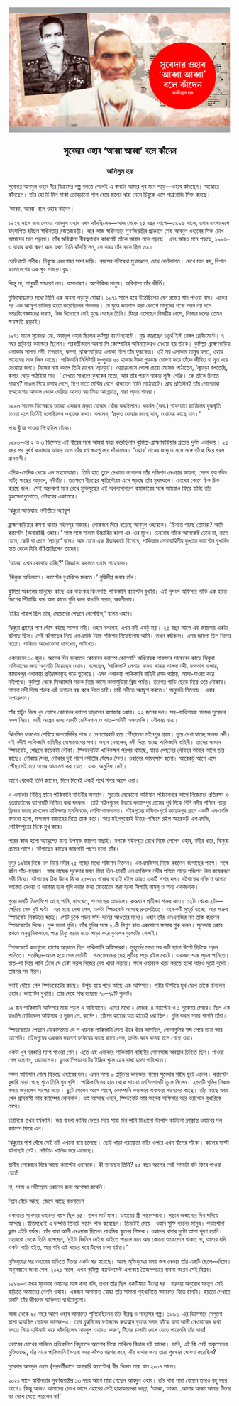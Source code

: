 <div align=center> <img align=center src='../images/prothomalo/সুবেদার-ওহাব-‘আব্বা-আব্বা’-বলে-কাঁদেন@আনিসুল-হক.jpg' width=500px >

<h2 align=center>সুবেদার ওহাব ‘আব্বা আব্বা’ বলে কাঁদেন</h4><h3 align=center>আনিসুল হক</h3>
</div>

সুবেদার আবদুল ওহাব বীর বিক্রমের গল্প বলতে গেলেই এ কথাটা আমার খুব মনে পড়ে—ওহাব কাঁদছেন। অঝোরে কাঁদছেন। তাঁর হো চি মিন মার্কা তোবড়ানো গাল বেয়ে জলের ধারা নেমে চিবুকে এসে শ্মশ্রুরাজি সিক্ত করছে।

‘আব্বা, আব্বা’ বলে ওহাব কাঁদেন।

১৯২৭ সালে জন্ম নেওয়া আবদুল ওহাব যখন কাঁদছিলেন—আজ থেকে ২৫ বছর আগে—১৯৯৬ সালে, তখন বাংলাদেশে উদ্​যাপিত হচ্ছিল স্বাধীনতার রজতজয়ন্তী। আর আজ স্বাধীনতার সুবর্ণজয়ন্তীর প্রাক্কালে সেই আবদুল ওহাবের সিক্ত চোখ আমাদের মনে পড়ছে। তাঁর অবিশ্বাস্য বীরত্বগাথার কারণেই তাঁকে আবার মনে পড়ছে। এবং আরও মনে পড়ছে, ১৯৯৬–এ বাবার কথা স্মরণ করে যখন তিনি কাঁদছিলেন, সে সময় তাঁর বয়স ছিল ৬৯।

ছোটখাটো শরীর। চিবুকে একগোছা সাদা দাড়ি। বয়সের বলিরেখা মুখমণ্ডলে, চোখ কোটরাগত। দেখে মনে হয়, বিশাল বাংলাদেশের এক খুব সাধারণ বৃদ্ধ।

কিন্তু না, মানুষটি সাধারণ নন। অসাধারণ। অলৌকিক মানুষ। অবিশ্বাস্য তাঁর কীর্তি।

মুক্তিযোদ্ধাদের মধ্যে তিনি এক অনন্য লড়াকু যোদ্ধা। ১৯৭১ সালে হয়ে উঠেছিলেন যেন রক্তের স্বাদ পাওয়া বাঘ। একের পর এক অ্যাম্বুশ চালিয়ে হত্যা করেছিলেন শত্রুদের। যে যুদ্ধে জয়লাভ করা কোনো মানুষের পক্ষে সম্ভব নয় বলে সমরবিশেষজ্ঞদের ধারণা, নিজ উদ্যোগে সেই যুদ্ধে গেছেন তিনি। ফিরে এসেছেন বিজয়ীর বেশে, নিজের দলের তেমন ক্ষয়ক্ষতি ছাড়াই।

১৯৭১ সালে সুবেদার মো. আবদুল ওহাব ছিলেন কুমিল্লা ক্যান্টনমেন্টে। যুদ্ধ করেছেন চতুর্থ ইস্ট বেঙ্গল রেজিমেন্টে। ৭ নম্বর প্লাটুনের কমান্ডার ছিলেন। পরবর্তীকালে অবশ্য সি কোম্পানির অধিনায়কত্বও দেওয়া হয় তাঁকে। কুমিল্লা-ব্রাহ্মণবাড়িয়া এলাকার সালদা নদী, মন্দভাগ, কসবা, ব্রাহ্মণবাড়িয়া এলাকা ছিল তাঁর যুদ্ধক্ষেত্র। ওই সব এলাকার মানুষ বলত, ওহাব সাহেবের সঙ্গে জিন আছে। পাকিস্তানি মিলিটারি দু–দুবার ৫০ হাজার টাকা পুরস্কার ঘোষণা করে তাঁকে জীবিত বা মৃত ধরে দেওয়ার জন্য। নিজের নাম বদলে তিনি রাখেন ‘ল্যাংড়া’। ওয়্যারলেসে গোলা চেয়ে মেসেজ পাঠাতেন, ‘ল্যাংড়া বলতেছি, কলার থোড় পাঠাইয়া দাও।’ দেখতে সাধারণ কৃষকের মতো, আর তাঁর পরনে থাকত লুঙ্গি-গেঞ্জি। কে তাঁকে চিনতে পারবে? লাঙল নিয়ে চাষার বেশে, ছিপ হাতে মাঝির বেশে থাকতেন তিনি মাঠেঘাটে। প্রায় প্রতিদিনই তাঁর গোবেচারা ছদ্মবেশের আড়াল থেকে বেরিয়ে আসত স্বয়ংক্রিয় আগ্নেয়াস্ত্র, মারা পড়ত শত্রুরা।

১৯৯৬ সালের ডিসেম্বরে আমরা একজন প্রকৃত যোদ্ধার খোঁজ করছিলাম। কর্নেল (অব.) শাফায়াত জামিলের যুদ্ধস্মৃতি চাওয়া হলে তিনিই বলেছিলেন ওহাবের কথা। বললেন, ‘প্রকৃত যোদ্ধার কাছে যান, ওহাবের কাছে যান।’

পরে খুঁজে পাওয়া গিয়েছিল তাঁকে।

১৯৯৬–এর ২ ও ৩ ডিসেম্বর এই বীরের সঙ্গে আমরা যাত্রা করেছিলাম কুমিল্লা-ব্রাহ্মণবাড়িয়ার প্রত্যন্ত দুর্গম এলাকায়। ২৫ বছর পর দুর্ধর্ষ কমান্ডার আবার এসে তাঁর রণক্ষেত্রগুলোয় দাঁড়ালেন। ‘ওহাব’ নামের জাদুতে সঙ্গে সঙ্গে তাঁকে ঘিরে ধরল গ্রামবাসী।

এদিক-সেদিক থেকে এল সহযোদ্ধারা। তিনি হাত তুলে দেখাতে লাগলেন তাঁর পজিশন নেওয়ার জায়গা, সেসব যুদ্ধপবিত্র মাটি; গাছের আড়াল, নদীতীর। ততক্ষণে বীরত্বের স্মৃতিগৌরব এসে পড়ছে তাঁর মুখমণ্ডলে। চোখের কোণে চিক চিক করছে জল। সেই অশ্রুকণা মনে রেখে মুক্তিযুদ্ধের এই অনন্যসাধারণ কমান্ডারের সঙ্গে আমরাও ফিরে যাচ্ছি তাঁর যুদ্ধক্ষেত্রগুলোতে, গৌরবের একাত্তরে।

ঝিকুরা অভিযান: নদীতীরে অ্যাম্বুশ

ব্রাহ্মণবাড়িয়ার কসবা থানার মইনপুর বাজার। লোকজন ঘিরে ধরেছে আবদুল ওহাবকে। ‘চিনতে পারছ তোমরা? আমি ক্যাপ্টেন (অনারারি) ওহাব।’ সঙ্গে সঙ্গে সালাম উচ্চারিত হলো এর–ওর মুখে। চেহারায় তাঁকে অনেকেই চেনে না, নামে চেনে, কেউ বা চেনে ‘ল্যাংড়া’ বলে। আর চেনে এক উদ্ধারকর্তা হিসেবে, পাকিস্তান সেনাবাহিনীর কুখ্যাত ক্যাপ্টেন বুখারির হাত থেকে যিনি বাঁচিয়েছিলেন তাদের।

‘আমরা এখন কোথায় যাচ্ছি?’ জিজ্ঞাসা করলাম ওহাব সাহেবকে।

‘ঝিকুরা অভিযানে। ক্যাপ্টেন বুখারিকে মারতে।’ বুদ্ধিদীপ্ত জবাব তাঁর।

কুমিল্লা অঞ্চলের মানুষের কাছে এক ভয়ংকর কিংবদন্তি পাকিস্তানি ক্যাপ্টেন বুখারি। এই নৃশংস অফিসার নাকি এক হাতে জিপের স্টিয়ারিং ধরে অন্য হাতে গুলি করে বাঙালি মারত, অবলীলায়।

‘চরিত্র খারাপ ছিল তার, মেয়েদের পেছনে লেগেছিল,’ বলেন ওহাব।

ঝিকুরা গ্রামের পাশ ঘেঁষে বইছে সালদা নদী। ওহাব বললেন, এখন নদী একটু মরা। ২৫ বছর আগে এই জায়গায় একটা বটগাছ ছিল। সেই বটগাছের নিচে এলএমজি নিয়ে পজিশন নিয়েছিলাম আমি। তখন বর্ষাকাল। এসব জায়গা ছিল বিলের মতো। পানিতে আধোডোবা ধানখেত, পাটখেত।

একাত্তরের ১০ জুন। আগের দিন ভারতের কোনাবন ক্যাম্পে কোম্পানি অধিনায়ক গাফফার সাহেবের কাছে ঝিকুরা অভিযানের জন্য অনুমতি নিয়েছেন ওহাব। বলেছেন, ‘পাকিস্তানি সেনারা কসবা থানার সালদা নদী, মন্দভাগ বাজার, কামালপুর এলাকায় প্রতিরক্ষাব্যূহ গড়ে তুলেছে। এসব এলাকায় পাকিস্তানি বাহিনী রসদ পাঠায়, আসা-যাওয়া করে নদীপথে। কুমিল্লা থেকে সিঅ্যান্ডবি সড়ক দিয়ে আসে কালামুড়িয়া ব্রিজ পর্যন্ত। তারপর গাড়ি ছেড়ে দিয়ে ওঠে নৌকায়। সালদা নদী দিয়ে শত্রুর এই চলাচল বন্ধ করে দিতে চাই। চাই নদীতে অ্যাম্বুশ করতে।’ অনুমতি মিলেছে। এবার অপারেশন।

তাঁর প্লাটুন নিয়ে খুব ভোরে কোনাবন ক্যাম্প ছাড়লেন কমান্ডার ওহাব। ২২ জনের দল। সহ–অধিনায়ক নায়েক সুবেদার মঙ্গল মিয়া। ভারী অস্ত্রের মধ্যে একটি মেশিনগান ও সাত–আটটি এলএমজি। নৌকায় যাত্রা।

ঝিলমিল ধানখেত পেরিয়ে কলতাদিঘির পাড় ও নেপতারহাট হয়ে পৌঁছালেন মইনপুর গ্রামে। দূরে দেখা যাচ্ছে সালদা নদী। এই নদীই পাকিস্তানি বাহিনীর যোগাযোগের পথ। ওহাব দেখলেন, নদী দিয়ে যাচ্ছে পাকিস্তানি বাহিনী। তাদের সামনে স্পিডবোট, পেছনে কয়েকটা নৌকা। স্পিডবোটটা খানিকক্ষণ পরপর থামছে, যাতে পেছনের নৌবহর আবার আসে তার কাছে। নৌকায় সৈন্য, নৌকার দুই পাশে নদীতীর ঘেঁষেও সৈন্য। ওহাবের আফসোস হলো। আরেকটু আগে এসে পৌঁছালেই তো ওদের আক্রমণ করা যেত। যাক, অসুবিধা নেই।

আগে থেকেই তিনি জানেন, দিনে দিনেই একই পথে ফিরে আসে ওরা।

এ এলাকার বিভিন্ন স্থানে পাকিস্তানি বাহিনীর অবস্থান। সুতরাং যেকোনো অভিযান পরিচালনার আগে নিজেদের প্রতিরক্ষা ও প্রত্যাবর্তনের ব্যাপারটি নিশ্চিত করা দরকার। তাই মইনপুরের উত্তরে কামালপুর গ্রামের পূর্ব দিকে বিনি নদীর পশ্চিম পাড়ে ব্রিজের কাছে রাখলেন হাবিলদার মুসলিমকে, মেশিনগানসমেত। মইনপুরের দক্ষিণ-পূর্বে কায়েমপুর গ্রামে একটি এলএমজি বসানো হলো, মন্দভাগ বাজারের দিতে তাক করে। আর মইনপুরেরই উত্তর-পশ্চিমে রইল আরেকটি এলএমজি, গোবিন্দপুরের দিকে মুখ করে।

পরের কাজ হলো অ্যাম্বুশের জন্য উপযুক্ত জায়গা বাছাই। দলকে মইনপুরে রেখে নিজে গেলেন ওহাব, নদীর ধারে, ঝিকুরা গ্রামের পাশে। বটগাছের কাছের জায়গাটা পছন্দ হলো তাঁর।

দুপুর ১২টার দিকে দল নিয়ে নদীর ২৫ গজের মধ্যে পজিশন নিলেন। এলএমজিসহ নিজে রইলেন বটগাছের পাশে। সঙ্গে রইল পাঁচ–ছয়জন। আর নায়েক সুবেদার মঙ্গল মিয়া তিন–চারটি এলএমজিসহ নদীর পশ্চিম পাড়ে পজিশন নিল কয়েকজন সঙ্গী নিয়ে। বটগাছের ঠিক উত্তর দিকে ২৫–৩০ গজের মধ্যেই রইল আরও একটি সশস্ত্র দল। বটগাছের দক্ষিণে আগাম সংকেত দেওয়া ও দরকার হলে গুলি করার জন্য মোতায়েন করা হলো সিপাহি শামসু ও অন্য একজনকে।

পুরো দলটি মিলেমিশে আছে পানি, ধানখেত, শণগাছের আড়ালে। রুদ্ধশ্বাস প্রতীক্ষা শত্রুর জন্য। ১২টা থেকে ২টা—পেরিয়ে গেল দুই ঘণ্টা। এর মধ্যে দেখা গেল, একটা স্পিডবোট আসছে দ্রুতগতিতে। একেকটি মুহূর্ত যাচ্ছে, আর শত্রুর স্পিডবোট নিকটতর হচ্ছে। সেটি ঢুকে পড়ল ফাঁদ-দলের আওতার মধ্যে। ওহাব তাঁর এলএমজির নল তাক করলেন স্পিডবোটের দিকে। শুরু হলো গুলি। তাঁর গুলির সঙ্গে ২০টি নিপুণ হাত একযোগে ফায়ার শুরু করল। সুবেদার ওহাব প্রথমে অনুভূমিকভাবে, পরে রিফু করার মতো খাড়া করে বুনলেন বুলেটের সেলাই।

স্পিডবোটে কতগুলো ছাতার আড়ালে ছিল পাকিস্তানি অফিসাররা। মুহূর্তের মধ্যে সব কটি ছাতা উল্টে ছিটকে পড়ল পানিতে। শতচ্ছিদ্র–অচল হয়ে গেল বোটটি। শত্রুসেনাদের দেহ লুটিয়ে পড়ে রইল বোটে। একজন শত্রু পড়ল পানিতে। হাত–পা দিয়ে পানি ঠেলে সে চেষ্টা করল নিজের দেহ খাড়া করতে। ফলে ওহাবকে খরচ করতে হলো আরও দুটো বুলেট। তারপর সব নীরব।

সবাই দৌড়ে গেল স্পিডবোটের কাছে। উপুড় হয়ে পড়ে আছে এক অফিসার। শরীর উল্টিয়ে মুখ দেখে তাকে চিনলেন ওহাব। ক্যাপ্টেন বুখারি। তার দেহে বিদ্ধ হয়েছে ৭০–৭২টি বুলেট।

১২ জন পাকিস্তানি অফিসার মারা পড়ল এ অভিযানে। এদের মধ্যে ২ মেজর, ৪ ক্যাপ্টেন ও ১ সুবেদার মেজর। ছিল এক বাঙালি মেডিকেল অফিসার ও দুজন লে. কর্নেল। তাঁদের হাতের অস্ত্র হাতেই ধরা ছিল। গুলি করার সময় পাননি তাঁরা।

স্পিডবোটের পেছনে নৌকাসমেত যে শ খানেক পাকিস্তানি সৈন্য ধীরে ধীরে আসছিল, গোলাগুলির শব্দ পেয়ে তারা আর আসেনি। মইনপুরের একজন দরবেশ ফকিরের কাছে জানা গেল, ক্রলিং করে কসবা চলে গেছে ওরা।

একটা খুব দরকারি ম্যাপ পাওয়া গেল। এতে এই এলাকার পাকিস্তানি বাহিনীর গোলন্দাজ অবস্থান চিহ্নিত ছিল। পাওয়া গেল অস্ত্রশস্ত্র, ওয়্যারলেস। ডুবন্ত স্পিডবোটের ইঞ্জিন খুলে এনে রাখা হলো পাটখেতে।

সফল অভিযান শেষে ফিরছে ওহাবের দল। এমন সময় ৯ প্লাটুনের কমান্ডার নায়েব সুবেদার শহীদ ছুটে এলেন। ক্যাপ্টেন বুখারি মারা গেছে শুনে তিনি খুব খুশি। পাকিস্তানিদের হাত থেকে পাওয়া মেশিনগানটি তুলে নিলেন। ২৫০টি গুলির শিকল গলায় জড়ালেন সাপের মতো। ছুটে গেলেন আগে আগে, কোম্পানি কমান্ডার গাফফার সাহেবের কাছে। তাঁর কাছে খবর পেল গ্রামবাসী আর ক্যাম্পের লোকজন। ওই আসছে ওহাব, স্পিডবোট আর অনেক অফিসার আর ক্যাপ্টেন বুখারিকে মেরে।

চারদিকে তখন হর্ষধ্বনি। জয় বাংলা ধ্বনির ভেতর দিয়ে সারা দিন পানি ডিঙানো উপোস কাটানো রণক্লান্ত ওহাবের দল ক্যাম্পে ফিরে এল।

ঝিকুরার পাশ ঘেঁষে সেই নদী এখনো বয়ে চলেছে। ছোট খাড়া খরস্রোতা নদীর ওপরে এখন বাঁশের সাঁকো। কালের সাক্ষী বটগাছটা নেই। নদীটাও খানিক সরে এসেছে।

স্থানীয় লোকজন ঘিরে আছে ক্যাপ্টেন ওহাবকে। কী ভাবছেন তিনি? ২৫ বছর আগের সেই সময়টা যদি ফিরে পাওয়া যেত!

না, সময় ও নদীস্রোত ওহাবের জন্য অপেক্ষা করেনি।

বিপ্লব বেঁচে আছে, জেগে আছে বাংলাদেশ

একাত্তরে সুবেদার ওহাবের বয়স ছিল ৪৫। তখন মার্চ মাস। ওহাবের স্ত্রী সন্তানসম্ভবা। সন্তান জন্মানোর দিন ঘনিয়ে আসছে। ইতিমধ্যেই এ দম্পতি তিনটে সন্তান লাভ করেছেন। তিনটেই মেয়ে। ওহাব সুফি ধরনের মানুষ। পড়াশোনা ক্লাস এইট পর্যন্ত। তাঁর বাবা আলী নেওয়াজ ছিলেন প্রাথমিক স্কুলের শিক্ষক। ওহাবের বাবার দুটো আশা পূরণ হয়নি। ওহাবকে ডেকে তিনি বলেছেন, ‘দুইটা জিনিস দেইখা যাইতে পারলে মনে আর কোনো আফসোস থাকত না, আমার যদি একটা নাতি হইত, আর যদি এই খড়ের ঘরে টিনের চালা হইত।’

মুক্তিযুদ্ধের পর ওহাবের বাড়িতে টিনের একটা ঘর হয়েছে। আছে মুক্তিযুদ্ধের সময় জন্ম নেওয়া তাঁর একটি ছেলে—বিপ্লব। অনুসন্ধানে জানা গেল, ২০২১ সালে, এখন কুমিল্লা ক্যান্টনমেন্ট এলাকায় তৈজসপত্রের ব্যবসা করেন সেই বিপ্লব।

১৯৯৬–এ যখন সুবেদার ওহাবের সঙ্গে কথা বলি, তখন তাঁর ছিল একটিমাত্র টিনের ঘর। বারবার অনুরোধ সত্ত্বেও সেই বাড়িতে আমাদের নেননি ওহাব। একজন অসামান্য যোদ্ধা তাঁর সামান্য গৃহখানিতে আমাদের নিতে চাননি। হয়তো দেখাতে চাননি তাঁর জীবনের ব্যক্তিগত ব্যর্থতাগুলো।

আজ থেকে ২৫ বছর আগে ওহাব আমাদের শুনিয়েছিলেন তাঁর বীরত্ব ও সাহসের গল্প। ১৯৯৬–এর ডিসেম্বরে সেগুলো ছাপা হয়েছিল ভোরের কাগজ–এ। তবে যুদ্ধদিনের রণাঙ্গনের রুদ্ধশ্বাস বৃত্তান্ত বলার ফাঁকে বাবা আলী নেওয়াজের কথা বলতে গিয়ে হাউমাউ করে কাঁদছিলেন আবদুল ওহাব। কারণ, টিনের চালাটা দেখে যেতে পারেননি তাঁর বাবা!

ওহাবের চোখের পানিতে প্রতিফলিত বিদ্যুতের আলোর দিকে তাকিয়ে বিভ্রান্ত হই আমরা। ভাবি, এই কি সেই অকুতোভয় মুক্তিযোদ্ধা, যাঁর নামে পাকিস্তানি সৈন্যরা ভয়ে কাঁপত থরথর করে, যাঁর মাথার জন্য তারা পুরস্কার ঘোষণা করেছিল?

সুবেদার আবদুল ওহাব (পরবর্তীকালে অনারারি ক্যাপ্টেন) বীর বিক্রম মারা যান ২০০৭ সালে।

২০২১ সালে স্বাধীনতার সুবর্ণজয়ন্তীর ১৩ বছর আগে মারা গেছেন আবদুল ওহাব। তাঁর বাবা মারা গেছেন তারও বহু বছর আগে। কিন্তু আজও আমাদের চোখে ভাসে ওহাবের সেই হাহাকারভরা কান্না, ‘আব্বা, আব্বা...আমার আব্বা আমার টিনের ঘর দেখে যেতে পারলেন না!’

